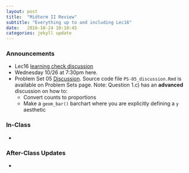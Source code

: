 ```yaml
---
layout: post
title:  "Midterm II Review"
subtitle: "Everything up to and including Lec16"
date:   2016-10-24 10:10:45
categories: jekyll update
---
```




### Announcements

* Lec16 <a href = "{{ site.baseurl }}/assets/LC/finishing_data_manipulation.html" target = "_blank">learning check discussion</a>
* Wednesday 10/26 at 7:30pm here.
* Problem Set 05 <a href = "{{ site.baseurl }}/assets/PS/PS-05_discussion.html"
target = "_blank">Discussion</a>. Source code file `PS-05_discussion.Rmd` is
available on Problem Sets page. Note: Question 1.c) has an **advanced**
discussion on how to:
    + Convert counts to proportions
    + Make a `geom_bar()` barchart where you are explicitly defining a `y` aesthetic





### In-Class

*



### After-Class Updates

* 

